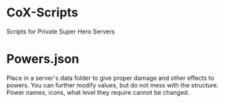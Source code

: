 # CoX-Scripts
Scripts for Private Super Hero Servers

# Powers.json 
Place in a server's data folder to give proper damage and other effects to powers. You can further modify values, but do not mess with the structure. Power names, icons, what level they require cannot be changed.
